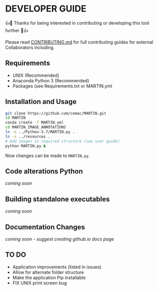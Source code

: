 # DEVELOPER GUIDE #

:+1::tada: Thanks for being interested in contributing or developing this tool further :tada::+1:

Please read [CONTRIBUTING.md](../CONTRIBUTING.md) for full contributing guides
for external Collaborators including.

## Requirements ##

* UNIX (Recommended)
* Anaconda Python 3 (Recommended)
* Packages (see Requirements.txt or MARTIN.yml

## Installation and Usage ##

```bash
git clone https://github.com/cemac/MARTIN.git
cd MARTIN
conda create -f MARTIN.yml
cd MARTIN_IMAGE_ANNOTATIONS
ln -s ../Python-3.7/MARTIN.py .
ln -s ../resources .
# Add images in required structure (see user guide)
python MARTIN.py &
```

Now changes can be made to `MARTIN.py`.

## Code alterations Python ##

*coming soon*

## Building standalone executables ##

*coming soon*

## Documentation Changes ##

*coming soon - suggest creating github.io docs page*

## TO DO ##

* Application improvements (listed in issues)
* Allow for alternate folder structure
* Make the application Pip installable
* FIX UNIX print screen bug
